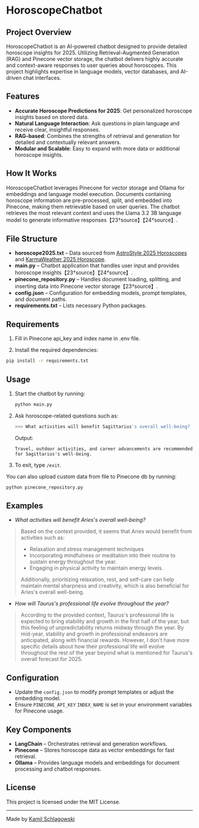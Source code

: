 # HoroscopeChatbot

## Project Overview
HoroscopeChatbot is an AI-powered chatbot designed to provide detailed horoscope insights for 2025. Utilizing Retrieval-Augmented Generation (RAG) and Pinecone vector storage, the chatbot delivers highly accurate and context-aware responses to user queries about horoscopes. This project highlights expertise in language models, vector databases, and AI-driven chat interfaces.

## Features
- **Accurate Horoscope Predictions for 2025**: Get personalized horoscope insights based on stored data.
- **Natural Language Interaction**: Ask questions in plain language and receive clear, insightful responses.
- **RAG-based**: Combines the strengths of retrieval and generation for detailed and contextually relevant answers.
- **Modular and Scalable**: Easy to expand with more data or additional horoscope insights.

## How It Works
HoroscopeChatbot leverages Pinecone for vector storage and Ollama for embeddings and language model execution. Documents containing horoscope information are pre-processed, split, and embedded into Pinecone, making them retrievable based on user queries. The chatbot retrieves the most relevant context and uses the Llama 3.2 3B language model to generate informative responses【23†source】【24†source】.

## File Structure
- **horoscope2025.txt** – Data sourced from [AstroStyle 2025 Horoscopes](https://astrostyle.com/2025-horoscopes-astrology-forecasts-zodiac-signs/) and [KarmaWeather 2025 Horoscope](https://www.karmaweather.com/news/yearly-horoscope/2025-horoscope).
- **main.py** – Chatbot application that handles user input and provides horoscope insights【23†source】【24†source】.
- **pinecone_repository.py** – Handles document loading, splitting, and inserting data into Pinecone vector storage【23†source】.
- **config.json** – Configuration for embedding models, prompt templates, and document paths.
- **requirements.txt** – Lists necessary Python packages.

## Requirements
1. Fill in Pinecone api_key and index name in .env file.

2. Install the required dependencies:
```bash
pip install -r requirements.txt
```

## Usage
1. Start the chatbot by running:
   ```bash
   python main.py
   ```
2. Ask horoscope-related questions such as:
   ```bash
   >>> What activities will benefit Sagittarius's overall well-being?
   ```
   Output:
   ```
   Travel, outdoor activities, and career advancements are recommended for Sagittarius's well-being.
   ```
3. To exit, type `/exit`.

You can also upload custom data from file to Pinecone db by running:
  ```bash
  python pinecone_repository.py
  ```

## Examples
- *What activities will benefit Aries's overall well-being?*
> Based on the context provided, it seems that Aries would benefit from activities such as:
>
> * Relaxation and stress management techniques
> * Incorporating mindfulness or meditation into their routine to sustain energy throughout the year.
> * Engaging in physical activity to maintain energy levels.
>
> Additionally, prioritizing relaxation, rest, and self-care can help maintain mental sharpness and creativity, which is also beneficial for Aries's overall well-being.

- *How will Taurus's professional life evolve throughout the year?*
> According to the provided context, Taurus's professional life is expected to bring stability and growth in the first half of the year, but this feeling of unpredictability returns midway through the year. By mid-year, stability and growth in professional endeavors are anticipated, along with financial rewards. However, I don't have more specific details about how their professional life will evolve throughout the rest of the year beyond what is mentioned for Taurus's overall forecast for 2025.

## Configuration
- Update the `config.json` to modify prompt templates or adjust the embedding model.
- Ensure `PINECONE_API_KEY` `INDEX_NAME` is set in your environment variables for Pinecone usage.

## Key Components
- **LangChain** – Orchestrates retrieval and generation workflows.
- **Pinecone** – Stores horoscope data as vector embeddings for fast retrieval.
- **Ollama** – Provides language models and embeddings for document processing and chatbot responses.

## License
This project is licensed under the MIT License.

---
Made by [Kamil Schlagowski](https://github.com/KSchlagowski)
